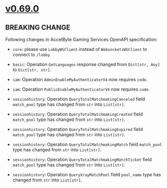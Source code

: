 # [v0.69.0]

## BREAKING CHANGE

Following changes in AccelByte Gaming Services OpenAPI specification:

- `core`: please use `LobbyWSClient` instead of `WebsocketsWSClient` to connect to `/lobby`

- `basic`: Operation `GetLanguages` response changed from `Dict[str, Any]` to `Dict[str, str]`.

- `iam`: Operation `AdminEnableMyAuthenticatorV4` now requires `code`.
- `iam`: Operation `PublicEnableMyAuthenticatorV4` now requires `code`.

- `sessionhistory`: Operation `QueryTotalMatchmakingCanceled` field `match_pool` type has changed from `str` into `List[str]`.
- `sessionhistory`: Operation `QueryTotalMatchmakingCreated` field `match_pool` type has changed from `str` into `List[str]`.
- `sessionhistory`: Operation `QueryTotalMatchmakingExpired` field `match_pool` type has changed from `str` into `List[str]`.
- `sessionhistory`: Operation `QueryTotalMatchmakingMatch` field `match_pool` type has changed from `str` into `List[str]`.
- `sessionhistory`: Operation `QueryTotalMatchmakingMatchTicket` field `match_pool` type has changed from `str` into `List[str]`.
- `sessionhistory`: Operation `QueryXrayMatchPool` field `pool_name` type has changed from `str` into `List[str]`.

[v0.69.0]: https://github.com/AccelByte/accelbyte-python-sdk/compare/v0.68.0..v0.69.0
